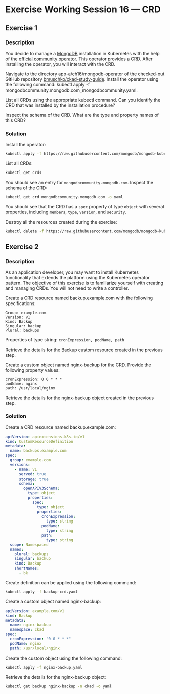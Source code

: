 # Exercise Working Session 16 — CRD

## Exercise 1

### Description

You decide to manage a [MongoDB](https://www.mongodb.com/) installation in Kubernetes with the help of the [official community operator](https://github.com/mongodb/mongodb-kubernetes-operator). This operator provides a CRD. After installing the operator, you will interact with the CRD.

Navigate to the directory app-a/ch16/mongodb-operator of the checked-out GitHub repository [bmuschko/ckad-study-guide](https://github.com/bmuschko/ckad-study-guide). Install the operator using the following command: kubectl apply -f mongodbcommunity.mongodb.com_mongodb​community.yaml.

List all CRDs using the appropriate kubectl command. Can you identify the CRD that was installed by the installation procedure?

Inspect the schema of the CRD. What are the type and property names of this CRD?

### Solution


Install the operator:

```bash
kubectl apply -f https://raw.githubusercontent.com/mongodb/mongodb-kubernetes-operator/v0.13.1/config/crd/bases/mongodbcommunity.mongodb.com_mongodbcommunity.yaml
```

List all CRDs:

```bash
kubectl get crds
```

You should see an entry for `mongodbcommunity.mongodb.com`.
Inspect the schema of the CRD:

```bash
kubectl get crd mongodbcommunity.mongodb.com -o yaml
```

You should see that the CRD has a `spec` property of type `object` with several properties, including `members`, `type`, `version`, and `security`.

Destroy all the resources created during the exercise:

```bash
kubectl delete -f https://raw.githubusercontent.com/mongodb/mongodb-kubernetes-operator/v0.13.1/config/crd/bases/mongodbcommunity.mongodb.com_mongodbcommunity.yaml
```

## Exercise 2

### Description

As an application developer, you may want to install Kubernetes functionality that extends the platform using the Kubernetes operator pattern. The objective of this exercise is to familiarize yourself with creating and managing CRDs. You will not need to write a controller.

Create a CRD resource named backup.example.com with the following specifications:

```
Group: example.com
Version: v1
Kind: Backup
Singular: backup
Plural: backups
```

Properties of type string: `cronExpression, podName, path`

Retrieve the details for the Backup custom resource created in the previous step.

Create a custom object named nginx-backup for the CRD. Provide the following property values:

```
cronExpression: 0 0 * * *
podName: nginx
path: /usr/local/nginx
```

Retrieve the details for the nginx-backup object created in the previous step.


### Solution

Create a CRD resource named backup.example.com:

```yaml
apiVersion: apiextensions.k8s.io/v1
kind: CustomResourceDefinition
metadata:
  name: backups.example.com
spec:
  group: example.com
  versions:
    - name: v1
      served: true
      storage: true
      schema:
        openAPIV3Schema:
          type: object
          properties:
            spec:
              type: object
              properties:
                cronExpression:
                  type: string
                podName:
                  type: string
                path:
                  type: string
  scope: Namespaced
  names:
    plural: backups
    singular: backup
    kind: Backup
    shortNames:
      - bk
```

Create definition can be applied using the following command:

```bash
kubectl apply -f backup-crd.yaml
```

Create a custom object named nginx-backup:

```yaml
apiVersion: example.com/v1
kind: Backup
metadata:
  name: nginx-backup
  namespace: ckad
spec:
  cronExpression: "0 0 * * *"
  podName: nginx
  path: /usr/local/nginx
```

Create the custom object using the following command:

```bash
kubectl apply -f nginx-backup.yaml
```

Retrieve the details for the nginx-backup object:

```bash
kubectl get backup nginx-backup -n ckad -o yaml
```
